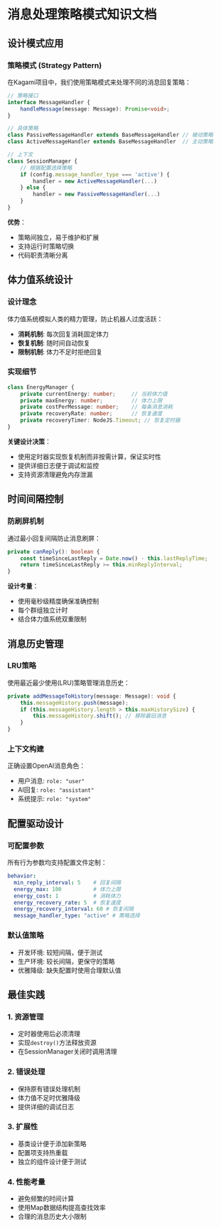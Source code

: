 # 消息处理策略模式知识文档

## 设计模式应用

### 策略模式 (Strategy Pattern)

在Kagami项目中，我们使用策略模式来处理不同的消息回复策略：

```typescript
// 策略接口
interface MessageHandler {
    handleMessage(message: Message): Promise<void>;
}

// 具体策略
class PassiveMessageHandler extends BaseMessageHandler // 被动策略
class ActiveMessageHandler extends BaseMessageHandler  // 主动策略

// 上下文
class SessionManager {
    // 根据配置选择策略
    if (config.message_handler_type === 'active') {
        handler = new ActiveMessageHandler(...)
    } else {
        handler = new PassiveMessageHandler(...)
    }
}
```

**优势**：
- 策略间独立，易于维护和扩展
- 支持运行时策略切换
- 代码职责清晰分离

## 体力值系统设计

### 设计理念

体力值系统模拟人类的精力管理，防止机器人过度活跃：

- **消耗机制**: 每次回复消耗固定体力
- **恢复机制**: 随时间自动恢复
- **限制机制**: 体力不足时拒绝回复

### 实现细节

```typescript
class EnergyManager {
    private currentEnergy: number;     // 当前体力值
    private maxEnergy: number;         // 体力上限
    private costPerMessage: number;    // 每条消息消耗
    private recoveryRate: number;      // 恢复速度
    private recoveryTimer: NodeJS.Timeout; // 恢复定时器
}
```

**关键设计决策**：
- 使用定时器实现恢复机制而非按需计算，保证实时性
- 提供详细日志便于调试和监控
- 支持资源清理避免内存泄漏

## 时间间隔控制

### 防刷屏机制

通过最小回复间隔防止消息刷屏：

```typescript
private canReply(): boolean {
    const timeSinceLastReply = Date.now() - this.lastReplyTime;
    return timeSinceLastReply >= this.minReplyInterval;
}
```

**设计考量**：
- 使用毫秒级精度确保准确控制
- 每个群组独立计时
- 结合体力值系统双重限制

## 消息历史管理

### LRU策略

使用最近最少使用(LRU)策略管理消息历史：

```typescript
private addMessageToHistory(message: Message): void {
    this.messageHistory.push(message);
    if (this.messageHistory.length > this.maxHistorySize) {
        this.messageHistory.shift(); // 移除最旧消息
    }
}
```

### 上下文构建

正确设置OpenAI消息角色：
- 用户消息: `role: "user"`
- AI回复: `role: "assistant"`
- 系统提示: `role: "system"`

## 配置驱动设计

### 可配置参数

所有行为参数均支持配置文件定制：

```yaml
behavior:
  min_reply_interval: 5    # 回复间隔
  energy_max: 100          # 体力上限  
  energy_cost: 1           # 消耗体力
  energy_recovery_rate: 5  # 恢复速度
  energy_recovery_interval: 60 # 恢复间隔
  message_handler_type: "active" # 策略选择
```

### 默认值策略

- 开发环境: 较短间隔，便于测试
- 生产环境: 较长间隔，更保守的策略
- 优雅降级: 缺失配置时使用合理默认值

## 最佳实践

### 1. 资源管理
- 定时器使用后必须清理
- 实现`destroy()`方法释放资源
- 在SessionManager关闭时调用清理

### 2. 错误处理
- 保持原有错误处理机制
- 体力值不足时优雅降级
- 提供详细的调试日志

### 3. 扩展性
- 基类设计便于添加新策略
- 配置项支持热重载
- 独立的组件设计便于测试

### 4. 性能考量
- 避免频繁的时间计算
- 使用Map数据结构提高查找效率
- 合理的消息历史大小限制